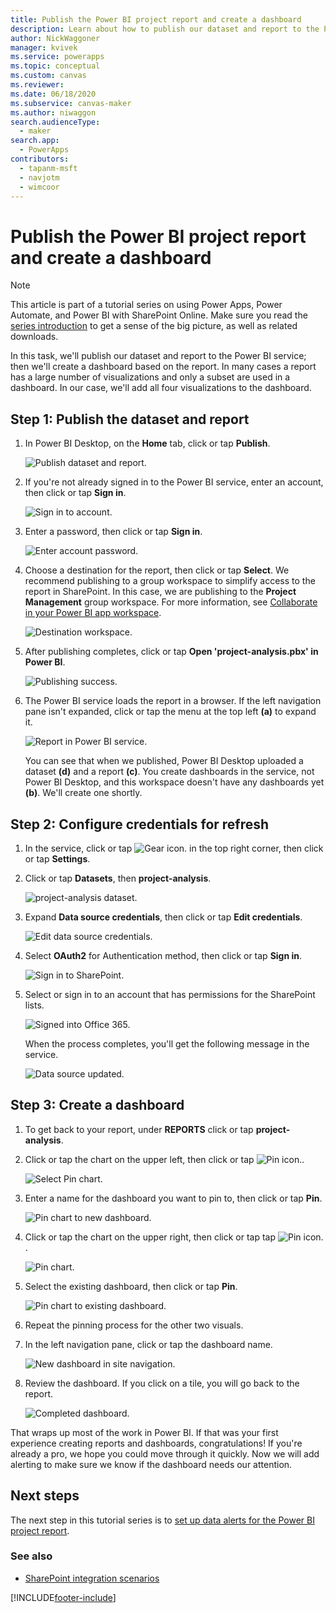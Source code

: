 ```yaml
---
title: Publish the Power BI project report and create a dashboard
description: Learn about how to publish our dataset and report to the Power BI service; and then create a dashboard based on the report.
author: NickWaggoner
manager: kvivek
ms.service: powerapps
ms.topic: conceptual
ms.custom: canvas
ms.reviewer: 
ms.date: 06/18/2020
ms.subservice: canvas-maker
ms.author: niwaggon
search.audienceType: 
  - maker
search.app: 
  - PowerApps
contributors:
  - tapanm-msft
  - navjotm
  - wimcoor
---
```

# Publish the Power BI project report and create a dashboard
> [!NOTE]
> This article is part of a tutorial series on using Power Apps, Power Automate, and Power BI with SharePoint Online. Make sure you read the [series introduction](sharepoint-scenario-intro.md) to get a sense of the big picture, as well as related downloads.

In this task, we'll publish our dataset and report to the Power BI service; then we'll create a dashboard based on the report. In many cases a report has a large number of visualizations and only a subset are used in a dashboard. In our case, we'll add all four visualizations to the dashboard.

## Step 1: Publish the dataset and report
1. In Power BI Desktop, on the **Home** tab, click or tap **Publish**.
   
    ![Publish dataset and report.](./media/sharepoint-scenario-publish-report/06-01-01-publish.png)
2. If you're not already signed in to the Power BI service, enter an account, then click or tap **Sign in**.
   
    ![Sign in to account.](./media/sharepoint-scenario-publish-report/06-01-02-account.png)
3. Enter a password, then click or tap **Sign in**.
   
    ![Enter account password.](./media/sharepoint-scenario-publish-report/06-01-03-password.png)
4. Choose a destination for the report, then click or tap **Select**. We recommend publishing to a group workspace to simplify access to the report in SharePoint. In this case, we are publishing to the **Project Management** group workspace. For more information, see [Collaborate in your Power BI app workspace](/power-bi/service-collaborate-power-bi-workspace).
   
    ![Destination workspace.](./media/sharepoint-scenario-publish-report/06-01-04-workspace.png)
5. After publishing completes, click or tap **Open 'project-analysis.pbx' in Power BI**.
   
    ![Publishing success.](./media/sharepoint-scenario-publish-report/06-01-05-open-report.png)
6. The Power BI service loads the report in a browser. If the left navigation pane isn't expanded, click or tap the menu at the top left **(a)** to expand it.
   
    ![Report in Power BI service.](./media/sharepoint-scenario-publish-report/06-01-06-service-report.png)
   
    You can see that when we published, Power BI Desktop uploaded a dataset **(d)** and a report **(c)**. You create dashboards in the service, not Power BI Desktop, and this workspace doesn't have any dashboards yet **(b)**. We'll create one shortly.

## Step 2: Configure credentials for refresh
1. In the service, click or tap ![Gear icon.](./media/sharepoint-scenario-publish-report/icon-gear.png) in the top right corner, then click or tap **Settings**.
2. Click or tap **Datasets**, then **project-analysis**.
   
    ![project-analysis dataset.](./media/sharepoint-scenario-publish-report/06-01-07-dataset.png)
3. Expand **Data source credentials**, then click or tap **Edit credentials**.
   
    ![Edit data source credentials.](./media/sharepoint-scenario-publish-report/06-01-08-credentials.png)
4. Select **OAuth2** for Authentication method, then click or tap **Sign in**.
   
    ![Sign in to SharePoint.](./media/sharepoint-scenario-publish-report/06-01-09-sign-in.png)
5. Select or sign in to an account that has permissions for the SharePoint lists.
   
    ![Signed into Office 365.](./media/sharepoint-scenario-publish-report/06-01-10-account.png)
   
    When the process completes, you'll get the following message in the service.
   
    ![Data source updated.](./media/sharepoint-scenario-publish-report/06-01-11-updated.png)

## Step 3: Create a dashboard

1. To get back to your report, under **REPORTS** click or tap **project-analysis**.

1. Click or tap the chart on the upper left, then click or tap ![Pin icon.](./media/sharepoint-scenario-publish-report/icon-pin.png).
   
    ![Select Pin chart.](./media/sharepoint-scenario-publish-report/06-01-12-pin-projected.png)
2. Enter a name for the dashboard you want to pin to, then click or tap **Pin**.
   
    ![Pin chart to new dashboard.](./media/sharepoint-scenario-publish-report/06-01-13-pin-new.png)
3. Click or tap the chart on the upper right, then click or tap tap ![Pin icon.](./media/sharepoint-scenario-publish-report/icon-pin.png).
   
    ![Pin chart.](./media/sharepoint-scenario-publish-report/06-01-14-pin-variance.png)
4. Select the existing dashboard, then click or tap **Pin**.
   
    ![Pin chart to existing dashboard.](./media/sharepoint-scenario-publish-report/06-01-15-pin-existing.png)

5. Repeat the pinning process for the other two visuals.

6. In the left navigation pane, click or tap the dashboard name.
   
    ![New dashboard in site navigation.](./media/sharepoint-scenario-publish-report/06-01-16-dashboard-menu.png)

7. Review the dashboard. If you click on a tile, you will go back to the report.
   
    ![Completed dashboard.](./media/sharepoint-scenario-publish-report/06-01-17-dashboard-completed.png)

That wraps up most of the work in Power BI. If that was your first experience creating reports and dashboards, congratulations! If you're already a pro, we hope you could move through it quickly. Now we will add alerting to make sure we know if the dashboard needs our attention.

## Next steps
The next step in this tutorial series is to [set up data alerts for the Power BI project report](sharepoint-scenario-alerts-flow.md).

### See also

- [SharePoint integration scenarios](sharepoint/scenarios-intro.md)


[!INCLUDE[footer-include](../../includes/footer-banner.md)]